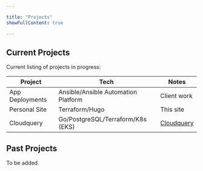 ```yaml
---

title: "Projects"
showFullContent: true

---
```


## Current Projects

Current listing of projects in progress:

| Project          | Tech           | Notes                  |
| ---------------- | -------------- |  --------------------- |
| App Deployments  | Ansible/Ansible Automation Platform     | Client work            |
| Personal Site    | Terraform/Hugo | This site              |
| Cloudquery       | Go/PostgreSQL/Terraform/K8s (EKS)       | [Cloudquery](https://www.cloudquery.io/) |

## Past Projects

To be added.
